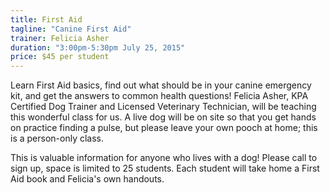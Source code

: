 ```yaml
---
title: First Aid
tagline: "Canine First Aid"
trainer: Felicia Asher 
duration: "3:00pm-5:30pm July 25, 2015"
price: $45 per student
---
```


Learn First Aid basics, find out what should be in your canine emergency kit, and get the answers to common health questions! Felicia Asher, KPA Certified Dog Trainer and Licensed Veterinary Technician, will be teaching this 
wonderful class for us. A live dog will be on site so that you get hands on practice finding a pulse, but please 
leave your own pooch at home; this is a person-only class. 

This is valuable information for anyone who lives with a dog! Please call to sign up, space is limited to 25 
students. Each student will take home a First Aid book and Felicia's own handouts. 

